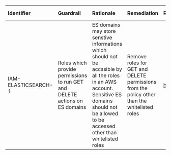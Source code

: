 | Identifier          | Guardrail                                                                   | Rationale                                                                                                                                                                                           | Remediation                                                                                  | References                                                                            | Policy   | IAM Actions   |
|:--------------------|:----------------------------------------------------------------------------|:----------------------------------------------------------------------------------------------------------------------------------------------------------------------------------------------------|:---------------------------------------------------------------------------------------------|:--------------------------------------------------------------------------------------|:---------|:--------------|
| IAM-ELASTICSEARCH-1 | Roles which provide permissions to run GET and DELETE actions on ES domains | ES domains may store senstive informations which should not be accssible by all the roles in an AWS account. Sensitive ES domains should not be allowed to be accessed other than whitelisted roles | Remove roles for GET and DELETE permissions from the policy other than the whitelisted roles | https://docs.aws.amazon.com/IAM/latest/UserGuide/list_amazonelasticsearchservice.html | IAM      |               |